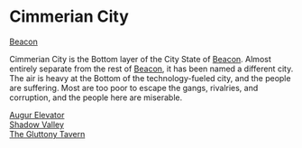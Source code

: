# Cimmerian City
[Beacon](../Beacon%20Overview.md)

Cimmerian City is the Bottom layer of the City State of [Beacon](../Beacon%20Overview.md). Almost entirely separate from the rest of [Beacon](../Beacon%20Overview.md), it has been named a different city. The air is heavy at the Bottom of the technology-fueled city, and the people are suffering. Most are too poor to escape the gangs, rivalries, and corruption, and the people here are miserable.

[Augur Elevator](Augur%20Elevator.md)<br/>
[Shadow Valley](Shadow%20Valley.md)<br/>
[The Gluttony Tavern](The%20Gluttony%20Tavern.md)<br/>